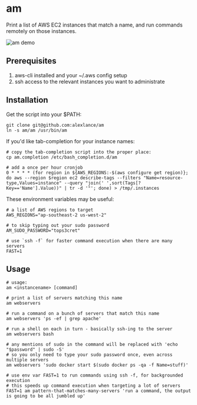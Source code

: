 am
==

Print a list of AWS EC2 instances that match a name, and run commands remotely on those instances.

![am demo](http://alexlance.com/am_for_github.gif)


Prerequisites
-------------

1. aws-cli installed and your ~/.aws config setup
2. ssh access to the relevant instances you want to administrate


Installation
------------

Get the script into your $PATH:

    git clone git@github.com:alexlance/am
    ln -s am/am /usr/bin/am

If you'd like tab-completion for your instance names:

    # copy the tab-completion script into the proper place:
    cp am.completion /etc/bash_completion.d/am

    # add a once per hour cronjob
    0 * * * * (for region in ${AWS_REGIONS:-$(aws configure get region)}; do aws --region $region ec2 describe-tags --filters "Name=resource-type,Values=instance" --query "join(' ',sort(Tags[?Key=='Name'].Value))" | tr -d '"'; done) > /tmp/.instances

These environment variables may be useful:

    # a list of AWS regions to target
    AWS_REGIONS="ap-southeast-2 us-west-2"

    # to skip typing out your sudo password
    AM_SUDO_PASSWORD="tops3cret"

    # use `ssh -f` for faster command execution when there are many servers
    FAST=1

Usage
-----

    # usage:
    am <instancename> [command]

    # print a list of servers matching this name
    am webservers

    # run a command on a bunch of servers that match this name
    am webservers 'ps -ef | grep apache'

    # run a shell on each in turn - basically ssh-ing to the server
    am webservers bash

    # any mentions of sudo in the command will be replaced with 'echo "$password" | sudo -S'
    # so you only need to type your sudo password once, even across multiple servers
    am webservers 'sudo docker start $(sudo docker ps -qa -f Name=stuff)'

    # use env var FAST=1 to run commands using ssh -f, for backgrounded execution
    # this speeds up command execution when targeting a lot of servers
    FAST=1 am pattern-that-matches-many-servers 'run a command, the output is going to be all jumbled up'
